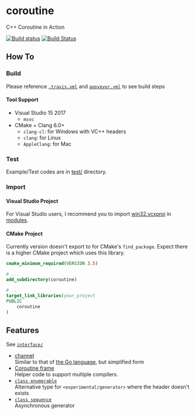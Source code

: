 # coroutine

C++ Coroutine in Action

[![Build status](https://ci.appveyor.com/api/projects/status/vpjssf4g6cv4a4ys/branch/master?svg=true)](https://ci.appveyor.com/project/luncliff/coroutine/branch/master)
[![Build Status](https://travis-ci.org/luncliff/coroutine.svg?branch=master)](https://travis-ci.org/luncliff/coroutine)

## How To

### Build

Please reference [`.travis.yml`](./.travis.yml) and [`appveyor.yml`](./appveyor.yml) to see build steps

#### Tool Support

* Visual Studio 15 2017
  * `msvc`
* CMake + Clang 6.0+
  * `clang-cl`: for Windows with VC++ headers
  * `clang`: for Linux
  * `AppleClang`: for Mac

### Test

Example/Test codes are in [test/](./test) directory.

### Import

#### Visual Studio Project

For Visual Studio users, I recommend you to import [win32.vcxproj](./modules/win32.vcxproj) in [modules](./modules/).

#### CMake Project

Currently version doesn't export to for CMake's `find_package`.
Expect there is a higher CMake project which uses this library.

```cmake
cmake_minimum_required(VERSION 3.5)

# ...
add_subdirectory(coroutine)

# ...
target_link_libraries(your_project
PUBLIC
    coroutine
)
```

## Features

See [`interface/`](./interface)

* [channel](./interface/coroutine/channel.hpp)  
    Similar to that of [the Go language](https://golang.org/), but simplified form
* [Coroutine frame](./interface/coroutine/frame.h)    
    Helper code to support multiple compilers.
* [`class enumerable`](./interface/coroutine/enumerable.hpp)  
    Alternative type for `<experimental/generator>` where the header doesn't exists
* [`class sequence`](./interface/coroutine/sequence.hpp)  
    Asynchronous generator

